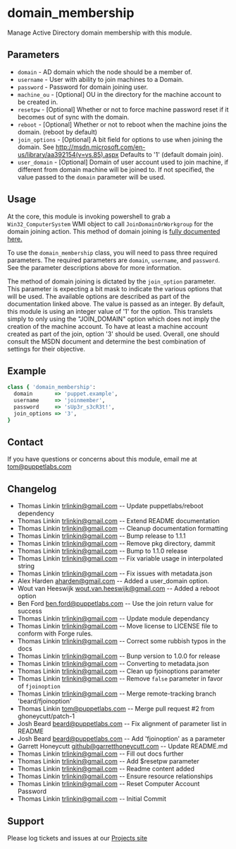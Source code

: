 # domain_membership

Manage Active Directory domain membership with this module.

## Parameters

 * ```domain```       - AD domain which the node should be a member of.
 * ```username```     - User with ability to join machines to a Domain.
 * ```password```     - Password for domain joining user.
 * ```machine_ou```   - [Optional] OU in the directory for the machine account to be created in.
 * ```resetpw```      - [Optional] Whether or not to force machine password reset if it becomes out of sync with the domain.
 * ```reboot```       - [Optional] Whether or not to reboot when the machine joins the domain. (reboot by default)
 * ```join_options``` - [Optional] A bit field for options to use when joining the domain. See http://msdn.microsoft.com/en-us/library/aa392154(v=vs.85).aspx Defaults to '1' (default domain join).
 * ```user_domain```  - [Optional] Domain of user account used to join machine, if different from domain machine will be joined to.  If not specified, the value passed to the `domain` parameter will be used.

## Usage

At the core, this module is invoking powershell to grab a `Win32_ComputerSystem`
WMI object to call `JoinDomainOrWorkgroup` for the domain joining action. This
method of domain joining is
[fully documented here.](https://msdn.microsoft.com/en-us/library/aa392154(v=vs.85).aspx)

To use the `domain_membership` class, you will need to pass three required
parameters. The required parameters are `domain`, `username`, and `password`.
See the parameter descriptions above for more information.

The method of domain joining is dictated by the `join_option` parameter. This
parameter is expecting a bit mask to indicate the various options that will be
used. The available options are described as part of the documentation linked
above. The value is passed as an integer. By default, this module is using an
integer value of '1' for the option. This translets simply to only using the
"JOIN_DOMAIN" option which does not imply the creation of the machine account.
To have at least a machine account created as part of the join, option '3'
should be used. Overall, one should consult the MSDN document and determine the
best combination of settings for their objective.



## Example
```ruby
class { 'domain_membership':
  domain       => 'puppet.example',
  username     => 'joinmember',
  password     => 'sUp3r_s3cR3t!',
  join_options => '3',
}
```

## Contact

  If you have questions or concerns about this module, email me at tom@puppetlabs.com

## Changelog
* Thomas Linkin <trlinkin@gmail.com> -- Update puppetlabs/reboot dependency
* Thomas Linkin <trlinkin@gmail.com> -- Extend README documentation
* Thomas Linkin <trlinkin@gmail.com> -- Cleanup documentation formatting
* Thomas Linkin <trlinkin@gmail.com> -- Bump release to 1.1.1
* Thomas Linkin <trlinkin@gmail.com> -- Remove pkg directory, dammit
* Thomas Linkin <trlinkin@gmail.com> -- Bump to 1.1.0 release
* Thomas Linkin <trlinkin@gmail.com> -- Fix variable usage in interpolated string
* Thomas Linkin <trlinkin@gmail.com> -- Fix issues with metadata.json
* Alex Harden <aharden@gmail.com> -- Added a user_domain option.
* Wout van Heeswijk <wout.van.heeswijk@gmail.com> -- Added a reboot option
* Ben Ford <ben.ford@puppetlabs.com> -- Use the join return value for success
* Thomas Linkin <trlinkin@gmail.com> -- Update module dependancy
* Thomas Linkin <trlinkin@gmail.com> -- Move license to LICENSE file to conform with Forge rules.
* Thomas Linkin <trlinkin@gmail.com> -- Correct some rubbish typos in the docs
* Thomas Linkin <trlinkin@gmail.com> -- Bunp version to 1.0.0 for release
* Thomas Linkin <trlinkin@gmail.com> -- Converting to metadata.json
* Thomas Linkin <trlinkin@gmail.com> -- Clean up fjoinoptions parameter
* Thomas Linkin <trlinkin@gmail.com> -- Remove `false` parameter in favor of `fjoinoption`
* Thomas Linkin <trlinkin@gmail.com> -- Merge remote-tracking branch 'beard/fjoinoption'
* Thomas Linkin <tom@puppetlabs.com> -- Merge pull request #2 from ghoneycutt/patch-1
* Josh Beard <beard@puppetlabs.com> -- Fix alignment of parameter list in README
* Josh Beard <beard@puppetlabs.com> -- Add 'fjoinoption' as a parameter
* Garrett Honeycutt <github@garretthoneycutt.com> -- Update README.md
* Thomas Linkin <trlinkin@gmail.com> -- Fill out docs further
* Thomas Linkin <trlinkin@gmail.com> -- Add $resetpw parameter
* Thomas Linkin <trlinkin@gmail.com> -- Readme content added
* Thomas Linkin <trlinkin@gmail.com> -- Ensure resource relationships
* Thomas Linkin <trlinkin@gmail.com> -- Reset Computer Account Password
* Thomas Linkin <trlinkin@gmail.com> -- Initial Commit

## Support

Please log tickets and issues at our [Projects site](http://www.github.com/trlinkin/puppet-domain_membership)
